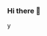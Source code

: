 ### Hi there 👋

<!--
**Jonathanhana/Jonathanhana** is a ✨ _special_ ✨ repository because its `README.md` (this file) appears on your GitHub profile.

Here are some ideas to get you started:

- Apt install wi-fi
- Apt upgrade install
- git clone 
--> y
